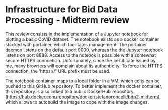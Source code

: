 # Infrastructure for Bid Data Processing - Midterm review
This review consists in the implementation of a Jupyter notebook for plotting a basic CoViD dataset. 
The notebook exists as a docker container stacked with portainer, which facilitates management.
The portainer daemon listens on the default port 9000, whereas the the Jupyter notebook listens on port 8888.
Access to the noteook is possible with a somewhat secure HTTPS conncetion. 
Unfortunately, since the certificate issued by me, many browsers will complain about its authenticity.
To force the HTTPS connection, the 'https://' URL prefix must be used.

The notebook container maps to a local folder in a VM, which edits can be pushed to this GitHub repository.
To better implement the docker container, this repository is also linked to a public DockerHub repository (https://hub.docker.com/repository/docker/stefanoroncelli/bdp2-midterm), which allows to autobuild the image to cope with the image changes.
